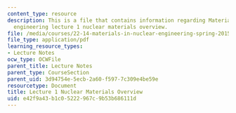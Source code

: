 ```yaml
---
content_type: resource
description: This is a file that contains information regarding Materials in nuclear
  engineering lecture 1 nuclear materials overview.
file: /media/courses/22-14-materials-in-nuclear-engineering-spring-2015/e42f9a43b1c05222967c9b53b686111d_MIT22_14S15_Lecture1.pdf
file_type: application/pdf
learning_resource_types:
- Lecture Notes
ocw_type: OCWFile
parent_title: Lecture Notes
parent_type: CourseSection
parent_uid: 3d94754e-5ecb-2a60-f597-7c309e4be59e
resourcetype: Document
title: Lecture 1 Nuclear Materials Overview
uid: e42f9a43-b1c0-5222-967c-9b53b686111d
---
```

